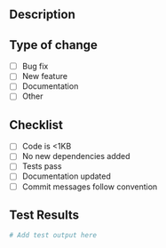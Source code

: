 ## Description
<!-- Describe your changes -->

## Type of change
- [ ] Bug fix
- [ ] New feature
- [ ] Documentation
- [ ] Other

## Checklist
- [ ] Code is <1KB
- [ ] No new dependencies added
- [ ] Tests pass
- [ ] Documentation updated
- [ ] Commit messages follow convention

## Test Results
```python
# Add test output here
```